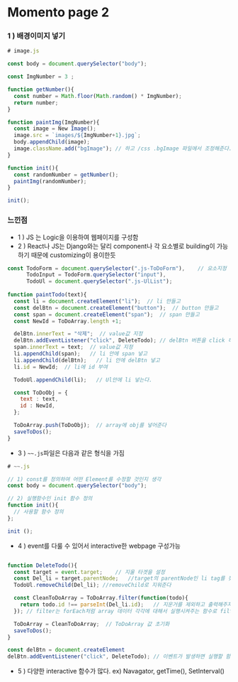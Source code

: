 # Momento page 2

### 1 ) 배경이미지 넣기
```javascript
# image.js

const body = document.querySelector("body");

const ImgNumber = 3 ;

function getNumber(){
  const number = Math.floor(Math.random() * ImgNumber);
  return number;
}

function paintImg(ImgNumber){
  const image = New Image();
  image.src = `images/${ImgNumber+1}.jpg`;
  body.appendChild(image);
  image.className.add("bgImage"); // 하고 /css .bgImage 파일에서 조정해준다.
}

function init(){
  const randomNumber = getNumber();
  paintImg(randomNumber);
}

init();
```

### 느낀점
- 1 ) JS 는 Logic을 이용하여 웹페이지를 구성함
- 2 ) React나 JS는 Django와는 달리 component나 각 요소별로 building이 가능하기 때문에 customizing이 용이한듯
```javascript
const TodoForm = document.querySelector(".js-ToDoForm"),    // 요소지정
      TodoInput = TodoForm.querySelector("input"),
      TodoUl = document.querySelector(".js-UlList");
      
function paintTodo(text){
  const li = document.createElement("li");  // li 만들고
  const delBtn = document.createElement("button");  // button 만들고
  const span = document.createElement("span");  // span 만들고
  const NewId = ToDoArray.length +1;

  delBtn.innerText = "삭제";  // value값 지정
  delBtn.addEventListener("click", DeleteTodo); // delBtn 버튼을 click 하는 event가 발생할때 실행시킬 함수를 지정
  span.innerText = text;  // value값 지정
  li.appendChild(span);   // li 안에 span 넣고
  li.appendChild(delBtn);   // li 안에 delBtn 넣고
  li.id = NewId;  // li에 id 부여

  TodoUl.appendChild(li);   // Ul안에 li 넣는다.

  const ToDoObj = {
    text : text,
    id : NewId,
  };

  ToDoArray.push(ToDoObj);  // array에 obj를 넣어준다
  saveToDos();
}

```

- 3 ) `~~.js`파일은 다음과 같은 형식을 가짐
```javascript
# ~~.js

// 1) const를 정의하여 어떤 Element를 수정할 것인지 생각
const body = document.querySelector("body");

// 2) 실행함수인 init 함수 정의
function init(){
  // 사용할 함수 정의
};

init ();
```
- 4 ) event를 다룰 수 있어서 interactive한 webpage 구성가능
```javascript

function DeleteTodo(){
  const target = event.target;    // 지울 타겟을 설정
  const Del_li = target.parentNode;   //target의 parentNode인 li tag를 찾음
  TodoUl.removeChild(Del_li); //removeChild로 지워준다

  const CleanToDoArray = ToDoArray.filter(function(todo){
    return todo.id !== parseInt(Del_li.id);   // 지운거를 제외하고 출력해주자
  }); // filter는 forEach처럼 array 데이터 각각에 대해서 실행시켜주는 함수로 filter한 return값을 얻을 수 있음

  ToDoArray = CleanToDoArray;  // ToDoArray 값 초기화
  saveToDos(); 
}

const delBtn = document.createElement
delBtn.addEventListener("click", DeleteTodo); // 이벤트가 발생하면 실행할 함수 지정

```

- 5 ) 다양한 interactive 함수가 많다.
ex) Navagator, getTime(), SetInterval()

